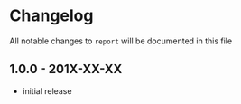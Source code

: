 # Changelog

All notable changes to `report` will be documented in this file

## 1.0.0 - 201X-XX-XX

- initial release
